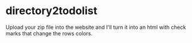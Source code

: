 # directory2todolist

Upload your zip file into the website and I'll turn it into an html with check marks that change the rows colors. 